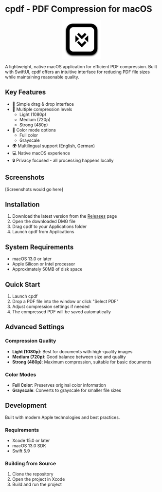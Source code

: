 # cpdf - PDF Compression for macOS

<p align="center">
  <img src="cpdf/Assets.xcassets/AppIcon.appiconset/cpdf_icon_2.png" width="128" height="128">
</p>

A lightweight, native macOS application for efficient PDF compression. Built with SwiftUI, cpdf offers an intuitive interface for reducing PDF file sizes while maintaining reasonable quality.

## Key Features

- 🎯 Simple drag & drop interface
- 🔧 Multiple compression levels
  - Light (1080p)
  - Medium (720p)
  - Strong (480p)
- 🎨 Color mode options
  - Full color
  - Grayscale
- 🌍 Multilingual support (English, German)
- 💻 Native macOS experience
- 🔒 Privacy focused - all processing happens locally

## Screenshots

[Screenshots would go here]

## Installation

1. Download the latest version from the [Releases](https://github.com/JulB3y/cpdf/releases) page
2. Open the downloaded DMG file
3. Drag cpdf to your Applications folder
4. Launch cpdf from Applications

## System Requirements

- macOS 13.0 or later
- Apple Silicon or Intel processor
- Approximately 50MB of disk space

## Quick Start

1. Launch cpdf
2. Drop a PDF file into the window or click "Select PDF"
3. Adjust compression settings if needed
4. The compressed PDF will be saved automatically

## Advanced Settings

### Compression Quality
- **Light (1080p)**: Best for documents with high-quality images
- **Medium (720p)**: Good balance between size and quality
- **Strong (480p)**: Maximum compression, suitable for basic documents

### Color Modes
- **Full Color**: Preserves original color information
- **Grayscale**: Converts to grayscale for smaller file sizes

## Development

Built with modern Apple technologies and best practices.

### Requirements

- Xcode 15.0 or later
- macOS 13.0 SDK
- Swift 5.9

### Building from Source
1. Clone the repository
2. Open the project in Xcode
3. Build and run the project
